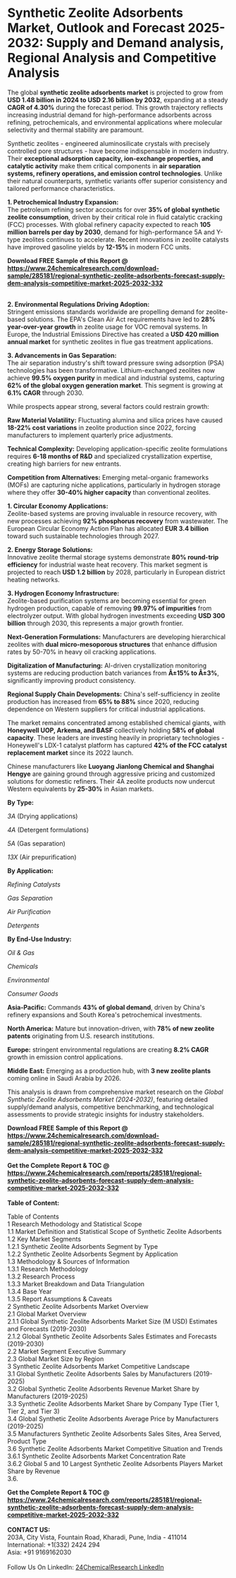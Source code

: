 <h1>Synthetic Zeolite Adsorbents Market, Outlook and Forecast 2025-2032: Supply and Demand analysis, Regional Analysis and Competitive Analysis</h1><p>The global <strong>synthetic zeolite adsorbents market</strong> is projected to grow from <strong>USD 1.48 billion in 2024 to USD 2.16 billion by 2032</strong>, expanding at a steady <strong>CAGR of 4.30%</strong> during the forecast period. This growth trajectory reflects increasing industrial demand for high-performance adsorbents across refining, petrochemicals, and environmental applications where molecular selectivity and thermal stability are paramount.</p><p>Synthetic zeolites - engineered aluminosilicate crystals with precisely controlled pore structures - have become indispensable in modern industry. Their <strong>exceptional adsorption capacity, ion-exchange properties, and catalytic activity</strong> make them critical components in <strong>air separation systems, refinery operations, and emission control technologies</strong>. Unlike their natural counterparts, synthetic variants offer superior consistency and tailored performance characteristics.</p><p><strong>1. Petrochemical Industry Expansion:</strong><br>
The petroleum refining sector accounts for over <strong>35% of global synthetic zeolite consumption</strong>, driven by their critical role in fluid catalytic cracking (FCC) processes. With global refinery capacity expected to reach <strong>105 million barrels per day by 2030</strong>, demand for high-performance 5A and Y-type zeolites continues to accelerate. Recent innovations in zeolite catalysts have improved gasoline yields by <strong>12-15%</strong> in modern FCC units.</p><div><b>Download FREE Sample of this Report @ 
            <a href="https://www.24chemicalresearch.com/download-sample/285181/regional-synthetic-zeolite-adsorbents-forecast-supply-dem-analysis-competitive-market-2025-2032-332">
            https://www.24chemicalresearch.com/download-sample/285181/regional-synthetic-zeolite-adsorbents-forecast-supply-dem-analysis-competitive-market-2025-2032-332</a></b></div><br><p><strong>2. Environmental Regulations Driving Adoption:</strong><br>
Stringent emissions standards worldwide are propelling demand for zeolite-based solutions. The EPA's Clean Air Act requirements have led to <strong>28% year-over-year growth</strong> in zeolite usage for VOC removal systems. In Europe, the Industrial Emissions Directive has created a <strong>USD 420 million annual market</strong> for synthetic zeolites in flue gas treatment applications.</p><p><strong>3. Advancements in Gas Separation:</strong><br>
The air separation industry's shift toward pressure swing adsorption (PSA) technologies has been transformative. Lithium-exchanged zeolites now achieve <strong>99.5% oxygen purity</strong> in medical and industrial systems, capturing <strong>62% of the global oxygen generation market</strong>. This segment is growing at <strong>6.1% CAGR</strong> through 2030.</p><p>While prospects appear strong, several factors could restrain growth:</p><p><strong>Raw Material Volatility:</strong> Fluctuating alumina and silica prices have caused <strong>18-22% cost variations</strong> in zeolite production since 2022, forcing manufacturers to implement quarterly price adjustments.</p><p><strong>Technical Complexity:</strong> Developing application-specific zeolite formulations requires <strong>6-18 months of R&amp;D</strong> and specialized crystallization expertise, creating high barriers for new entrants.</p><p><strong>Competition from Alternatives:</strong> Emerging metal-organic frameworks (MOFs) are capturing niche applications, particularly in hydrogen storage where they offer <strong>30-40% higher capacity</strong> than conventional zeolites.</p><p><strong>1. Circular Economy Applications:</strong><br>
Zeolite-based systems are proving invaluable in resource recovery, with new processes achieving <strong>92% phosphorus recovery</strong> from wastewater. The European Circular Economy Action Plan has allocated <strong>EUR 3.4 billion</strong> toward such sustainable technologies through 2027.</p><p><strong>2. Energy Storage Solutions:</strong><br>
Innovative zeolite thermal storage systems demonstrate <strong>80% round-trip efficiency</strong> for industrial waste heat recovery. This market segment is projected to reach <strong>USD 1.2 billion</strong> by 2028, particularly in European district heating networks.</p><p><strong>3. Hydrogen Economy Infrastructure:</strong><br>
Zeolite-based purification systems are becoming essential for green hydrogen production, capable of removing <strong>99.97% of impurities</strong> from electrolyzer output. With global hydrogen investments exceeding <strong>USD 300 billion</strong> through 2030, this represents a major growth frontier.</p><p><strong>Next-Generation Formulations:</strong> Manufacturers are developing hierarchical zeolites with <strong>dual micro-mesoporous structures</strong> that enhance diffusion rates by 50-70% in heavy oil cracking applications.</p><p><strong>Digitalization of Manufacturing:</strong> AI-driven crystallization monitoring systems are reducing production batch variances from <strong>Â±15% to Â±3%</strong>, significantly improving product consistency.</p><p><strong>Regional Supply Chain Developments:</strong> China's self-sufficiency in zeolite production has increased from <strong>65% to 88%</strong> since 2020, reducing dependence on Western suppliers for critical industrial applications.</p><p>The market remains concentrated among established chemical giants, with <strong>Honeywell UOP, Arkema, and BASF</strong> collectively holding <strong>58% of global capacity</strong>. These leaders are investing heavily in proprietary technologies - Honeywell's LDX-1 catalyst platform has captured <strong>42% of the FCC catalyst replacement market</strong> since its 2022 launch.</p><p>Chinese manufacturers like <strong>Luoyang Jianlong Chemical and Shanghai Hengye</strong> are gaining ground through aggressive pricing and customized solutions for domestic refiners. Their 4A zeolite products now undercut Western equivalents by <strong>25-30%</strong> in Asian markets.</p><p><strong>By Type:</strong></p><p><em>3A</em> (Drying applications)</p><p><em>4A</em> (Detergent formulations)</p><p><em>5A</em> (Gas separation)</p><p><em>13X</em> (Air prepurification)</p><p><strong>By Application:</strong></p><p><em>Refining Catalysts</em></p><p><em>Gas Separation</em></p><p><em>Air Purification</em></p><p><em>Detergents</em></p><p><strong>By End-Use Industry:</strong></p><p><em>Oil &amp; Gas</em></p><p><em>Chemicals</em></p><p><em>Environmental</em></p><p><em>Consumer Goods</em></p><p><strong>Asia-Pacific:</strong> Commands <strong>43% of global demand</strong>, driven by China's refinery expansions and South Korea's petrochemical investments.</p><p><strong>North America:</strong> Mature but innovation-driven, with <strong>78% of new zeolite patents</strong> originating from U.S. research institutions.</p><p><strong>Europe:</strong> stringent environmental regulations are creating <strong>8.2% CAGR</strong> growth in emission control applications.</p><p><strong>Middle East:</strong> Emerging as a production hub, with <strong>3 new zeolite plants</strong> coming online in Saudi Arabia by 2026.</p><p>This analysis is drawn from comprehensive market research on the <em>Global Synthetic Zeolite Adsorbents Market (2024-2032)</em>, featuring detailed supply/demand analysis, competitive benchmarking, and technological assessments to provide strategic insights for industry stakeholders.</p><div><b>Download FREE Sample of this Report @ 
            <a href="https://www.24chemicalresearch.com/download-sample/285181/regional-synthetic-zeolite-adsorbents-forecast-supply-dem-analysis-competitive-market-2025-2032-332">
            https://www.24chemicalresearch.com/download-sample/285181/regional-synthetic-zeolite-adsorbents-forecast-supply-dem-analysis-competitive-market-2025-2032-332</a></b></div><br><div><b>Get the Complete Report & TOC @ 
            <a href="https://www.24chemicalresearch.com/reports/285181/regional-synthetic-zeolite-adsorbents-forecast-supply-dem-analysis-competitive-market-2025-2032-332">
            https://www.24chemicalresearch.com/reports/285181/regional-synthetic-zeolite-adsorbents-forecast-supply-dem-analysis-competitive-market-2025-2032-332</a></b></div><br>
            <b>Table of Content:</b><p>Table of Contents<br />
1 Research Methodology and Statistical Scope<br />
1.1 Market Definition and Statistical Scope of Synthetic Zeolite Adsorbents<br />
1.2 Key Market Segments<br />
1.2.1 Synthetic Zeolite Adsorbents Segment by Type<br />
1.2.2 Synthetic Zeolite Adsorbents Segment by Application<br />
1.3 Methodology & Sources of Information<br />
1.3.1 Research Methodology<br />
1.3.2 Research Process<br />
1.3.3 Market Breakdown and Data Triangulation<br />
1.3.4 Base Year<br />
1.3.5 Report Assumptions & Caveats<br />
2 Synthetic Zeolite Adsorbents Market Overview<br />
2.1 Global Market Overview<br />
2.1.1 Global Synthetic Zeolite Adsorbents Market Size (M USD) Estimates and Forecasts (2019-2030)<br />
2.1.2 Global Synthetic Zeolite Adsorbents Sales Estimates and Forecasts (2019-2030)<br />
2.2 Market Segment Executive Summary<br />
2.3 Global Market Size by Region<br />
3 Synthetic Zeolite Adsorbents Market Competitive Landscape<br />
3.1 Global Synthetic Zeolite Adsorbents Sales by Manufacturers (2019-2025)<br />
3.2 Global Synthetic Zeolite Adsorbents Revenue Market Share by Manufacturers (2019-2025)<br />
3.3 Synthetic Zeolite Adsorbents Market Share by Company Type (Tier 1, Tier 2, and Tier 3)<br />
3.4 Global Synthetic Zeolite Adsorbents Average Price by Manufacturers (2019-2025)<br />
3.5 Manufacturers Synthetic Zeolite Adsorbents Sales Sites, Area Served, Product Type<br />
3.6 Synthetic Zeolite Adsorbents Market Competitive Situation and Trends<br />
3.6.1 Synthetic Zeolite Adsorbents Market Concentration Rate<br />
3.6.2 Global 5 and 10 Largest Synthetic Zeolite Adsorbents Players Market Share by Revenue<br />
3.6.</p><div><b>Get the Complete Report & TOC @ 
            <a href="https://www.24chemicalresearch.com/reports/285181/regional-synthetic-zeolite-adsorbents-forecast-supply-dem-analysis-competitive-market-2025-2032-332">
            https://www.24chemicalresearch.com/reports/285181/regional-synthetic-zeolite-adsorbents-forecast-supply-dem-analysis-competitive-market-2025-2032-332</a></b></div><br><b>CONTACT US:</b><br>
            203A, City Vista, Fountain Road, Kharadi, Pune, India - 411014<br>
            International: +1(332) 2424 294<br>
            Asia: +91 9169162030 <br><br>
            Follow Us On LinkedIn: <a href="https://www.linkedin.com/company/24chemicalresearch/">24ChemicalResearch LinkedIn</a>